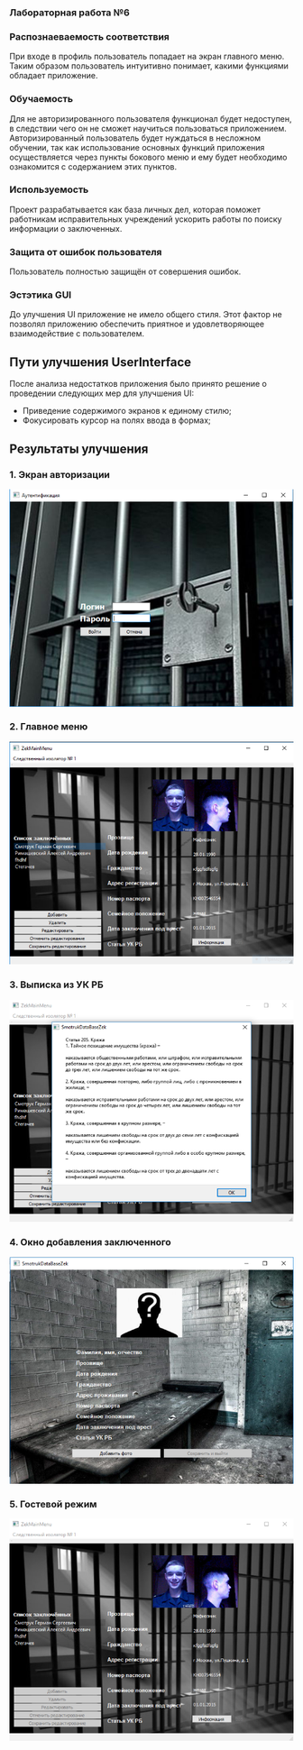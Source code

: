 ### Лабораторная работа №6
### Распознаеваемость соответствия
При входе в профиль пользователь попадает на экран главного меню.
Таким образом пользователь интуитивно понимает, какими функциями обладает приложение.

### Обучаемость
Для не авторизированного пользователя функционал будет недоступен, в следствии чего он не сможет научиться пользоваться приложением.
Авторизированный пользователь будет нуждаться в несложном обучении, так как использование основных функций приложения осуществляется через пункты бокового меню и ему будет необходимо ознакомится с содержанием этих пунктов.

### Используемость
Проект разрабатывается как база личных дел, которая поможет работникам исправительных учреждений ускорить работы по поиску информации о заключенных.

### Защита от ошибок пользователя
Пользователь полностью защищён от совершения ошибок.

### Эстэтика GUI
До улучшения UI  приложение не имело общего стиля. Этот фактор не позволял приложению обеспечить приятное и удовлетворяющее взаимодействие с пользователем.

## Пути улучшения UserInterface
После анализа недостатков приложения было принято решение о проведении следующих мер для улучшения UI:
- Приведение содержимого экранов к единому стилю;
- Фокусировать курсор на полях ввода в формах;

## Результаты улучшения

### 1. Экран авторизации
![](https://github.com/smotruk/tritpoproject/blob/master/screen/%D0%A1%D0%BD%D0%B8%D0%BC%D0%BE%D0%BA1.PNG)

### 2. Главное меню
![](https://github.com/smotruk/tritpoproject/blob/master/screen/%D0%A1%D0%BD%D0%B8%D0%BC%D0%BE%D0%BA2.PNG)

### 3. Выписка из УК РБ
![](https://github.com/smotruk/tritpoproject/blob/master/screen/%D0%A1%D0%BD%D0%B8%D0%BC%D0%BE%D0%BA3.PNG)

### 4. Окно добавления заключенного
![](https://github.com/smotruk/tritpoproject/blob/master/screen/%D0%A1%D0%BD%D0%B8%D0%BC%D0%BE%D0%BA4.PNG)

### 5. Гостевой режим
![](https://github.com/smotruk/tritpoproject/blob/master/screen/%D0%A1%D0%BD%D0%B8%D0%BC%D0%BE%D0%BA5.PNG)
